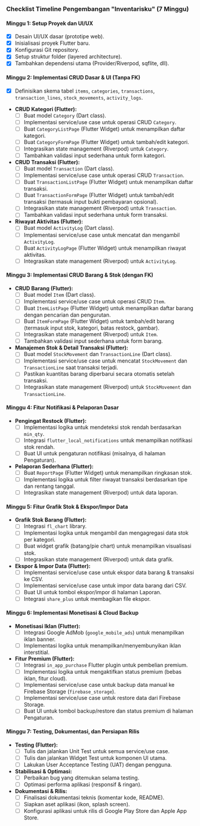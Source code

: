 ### Checklist Timeline Pengembangan "Inventarisku" (7 Minggu)

#### Minggu 1: Setup Proyek dan UI/UX
*   [x] Desain UI/UX dasar (prototipe web).
*   [x] Inisialisasi proyek Flutter baru.
*   [x] Konfigurasi Git repository.
*   [x] Setup struktur folder (layered architecture).
*   [x] Tambahkan dependensi utama (Provider/Riverpod, sqflite, dll).

#### Minggu 2: Implementasi CRUD Dasar & UI (Tanpa FK)
*   [x] Definisikan skema tabel `items`, `categories`, `transactions`, `transaction_lines`, `stock_movements`, `activity_logs`.
*   **CRUD Kategori (Flutter):**
    *   [ ] Buat model `Category` (Dart class).
    *   [ ] Implementasi service/use case untuk operasi CRUD `Category`.
    *   [ ] Buat `CategoryListPage` (Flutter Widget) untuk menampilkan daftar kategori.
    *   [ ] Buat `CategoryFormPage` (Flutter Widget) untuk tambah/edit kategori.
    *   [ ] Integrasikan state management (Riverpod) untuk `Category`.
    *   [ ] Tambahkan validasi input sederhana untuk form kategori.
*   **CRUD Transaksi (Flutter):**
    *   [ ] Buat model `Transaction` (Dart class).
    *   [ ] Implementasi service/use case untuk operasi CRUD `Transaction`.
    *   [ ] Buat `TransactionListPage` (Flutter Widget) untuk menampilkan daftar transaksi.
    *   [ ] Buat `TransactionFormPage` (Flutter Widget) untuk tambah/edit transaksi (termasuk input bukti pembayaran opsional).
    *   [ ] Integrasikan state management (Riverpod) untuk `Transaction`.
    *   [ ] Tambahkan validasi input sederhana untuk form transaksi.
*   **Riwayat Aktivitas (Flutter):**
    *   [ ] Buat model `ActivityLog` (Dart class).
    *   [ ] Implementasi service/use case untuk mencatat dan mengambil `ActivityLog`.
    *   [ ] Buat `ActivityLogPage` (Flutter Widget) untuk menampilkan riwayat aktivitas.
    *   [ ] Integrasikan state management (Riverpod) untuk `ActivityLog`.

#### Minggu 3: Implementasi CRUD Barang & Stok (dengan FK)
*   **CRUD Barang (Flutter):**
    *   [ ] Buat model `Item` (Dart class).
    *   [ ] Implementasi service/use case untuk operasi CRUD `Item`.
    *   [ ] Buat `ItemListPage` (Flutter Widget) untuk menampilkan daftar barang dengan pencarian dan pengurutan.
    *   [ ] Buat `ItemFormPage` (Flutter Widget) untuk tambah/edit barang (termasuk input stok, kategori, batas restock, gambar).
    *   [ ] Integrasikan state management (Riverpod) untuk `Item`.
    *   [ ] Tambahkan validasi input sederhana untuk form barang.
*   **Manajemen Stok & Detail Transaksi (Flutter):**
    *   [ ] Buat model `StockMovement` dan `TransactionLine` (Dart class).
    *   [ ] Implementasi service/use case untuk mencatat `StockMovement` dan `TransactionLine` saat transaksi terjadi.
    *   [ ] Pastikan kuantitas barang diperbarui secara otomatis setelah transaksi.
    *   [ ] Integrasikan state management (Riverpod) untuk `StockMovement` dan `TransactionLine`.

#### Minggu 4: Fitur Notifikasi & Pelaporan Dasar
*   **Pengingat Restock (Flutter):**
    *   [ ] Implementasi logika untuk mendeteksi stok rendah berdasarkan `min_qty`.
    *   [ ] Integrasi `flutter_local_notifications` untuk menampilkan notifikasi stok rendah.
    *   [ ] Buat UI untuk pengaturan notifikasi (misalnya, di halaman Pengaturan).
*   **Pelaporan Sederhana (Flutter):**
    *   [ ] Buat `ReportPage` (Flutter Widget) untuk menampilkan ringkasan stok.
    *   [ ] Implementasi logika untuk filter riwayat transaksi berdasarkan tipe dan rentang tanggal.
    *   [ ] Integrasikan state management (Riverpod) untuk data laporan.

#### Minggu 5: Fitur Grafik Stok & Ekspor/Impor Data
*   **Grafik Stok Barang (Flutter):**
    *   [ ] Integrasi `fl_chart` library.
    *   [ ] Implementasi logika untuk mengambil dan mengagregasi data stok per kategori.
    *   [ ] Buat widget grafik (batang/pie chart) untuk menampilkan visualisasi stok.
    *   [ ] Integrasikan state management (Riverpod) untuk data grafik.
*   **Ekspor & Impor Data (Flutter):**
    *   [ ] Implementasi service/use case untuk ekspor data barang & transaksi ke CSV.
    *   [ ] Implementasi service/use case untuk impor data barang dari CSV.
    *   [ ] Buat UI untuk tombol ekspor/impor di halaman Laporan.
    *   [ ] Integrasi `share_plus` untuk membagikan file ekspor.

#### Minggu 6: Implementasi Monetisasi & Cloud Backup
*   **Monetisasi Iklan (Flutter):**
    *   [ ] Integrasi Google AdMob (`google_mobile_ads`) untuk menampilkan iklan banner.
    *   [ ] Implementasi logika untuk menampilkan/menyembunyikan iklan interstitial.
*   **Fitur Premium (Flutter):**
    *   [ ] Integrasi `in_app_purchase` Flutter plugin untuk pembelian premium.
    *   [ ] Implementasi logika untuk mengaktifkan status premium (bebas iklan, fitur cloud).
    *   [ ] Implementasi service/use case untuk backup data manual ke Firebase Storage (`firebase_storage`).
    *   [ ] Implementasi service/use case untuk restore data dari Firebase Storage.
    *   [ ] Buat UI untuk tombol backup/restore dan status premium di halaman Pengaturan.

#### Minggu 7: Testing, Dokumentasi, dan Persiapan Rilis
*   **Testing (Flutter):**
    *   [ ] Tulis dan jalankan Unit Test untuk semua service/use case.
    *   [ ] Tulis dan jalankan Widget Test untuk komponen UI utama.
    *   [ ] Lakukan User Acceptance Testing (UAT) dengan pengguna.
*   **Stabilisasi & Optimasi:**
    *   [ ] Perbaikan bug yang ditemukan selama testing.
    *   [ ] Optimasi performa aplikasi (responsif & ringan).
*   **Dokumentasi & Rilis:**
    *   [ ] Finalisasi dokumentasi teknis (komentar kode, README).
    *   [ ] Siapkan aset aplikasi (ikon, splash screen).
    *   [ ] Konfigurasi aplikasi untuk rilis di Google Play Store dan Apple App Store.